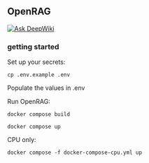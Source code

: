 ## OpenRAG

[![Ask DeepWiki](https://deepwiki.com/badge.svg)](https://deepwiki.com/phact/openrag)

### getting started

Set up your secrets:

    cp .env.example .env

Populate the values in .env

Run OpenRAG:

    docker compose build

    docker compose up

CPU only:

    docker compose -f docker-compose-cpu.yml up
